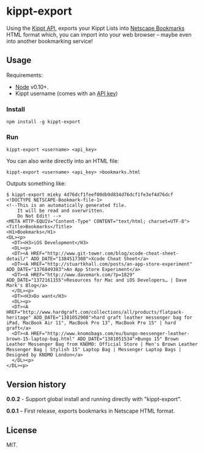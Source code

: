 # kippt-export

Using the [Kippt API](http://developers.kippt.com/), exports your Kippt Lists into [Netscape Bookmarks](https://github.com/bahamas10/node-netscape-bookmarks) HTML format which, you can import into your web browser – maybe even into another bookmarking service!

## Usage

Requirements:
- [Node](nodejs.org) v0.10+.
- Kippt username (comes with an [API key](developers.kippt.com))

### Install

`npm install -g kippt-export`

### Run

`kippt-export <username> <api_key>`

You can also write directly into an HTML file:

`kippt-export <username> <api_key> >bookmarks.html`

Outputs something like:

```
$ kippt-export mieky 4d76dcf1feef00db9d834d76dcf1fe3ef4d76dcf
<!DOCTYPE NETSCAPE-Bookmark-file-1>
<!--This is an automatically generated file.
    It will be read and overwritten.
    Do Not Edit! -->
<META HTTP-EQUIV="Content-Type" CONTENT="text/html; charset=UTF-8">
<Title>Bookmarks</Title>
<H1>Bookmarks</H1>
<DL><p>
  <DT><H3>iOS Development</H3>
  <DL><p>
  <DT><A HREF="http://www.git-tower.com/blog/xcode-cheat-sheet-detail/" ADD_DATE="1384517308">Xcode Cheat Sheet</a>
  <DT><A HREF="http://stuartkhall.com/posts/an-app-store-experiment" ADD_DATE="1376849383">An App Store Experiment</a>
  <DT><A HREF="http://www.davemark.com/?p=1829" ADD_DATE="1372161155">Resources for Mac and iOS Developers… | Dave Mark's Blog</a>
  </DL><p>
  <DT><H3>Do want</H3>
  <DL><p>
  <DT><A HREF="http://www.hardgraft.com/collections/all/products/flatpack-heritage" ADD_DATE="1381052908">hard graft leather messenger bag for iPad, MacBook Air 11", MacBook Pro 13", MacBook Pro 15" | hard graft</a>
  <DT><A HREF="http://www.knomobags.com/eu/bungo-messenger-leather-brown-15-laptop-bag.html" ADD_DATE="1381051534">Bungo 15" Brown Leather Messenger Bag from KNOMO: Official Store | Men's Brown Leather Messenger Bag | Stylish 15" Laptop Bag | Messenger Laptop Bags | Designed by KNOMO London</a>
  </DL><p>
</DL><p>

```

## Version history

**0.0.2** - Support global install and running directly with "kippt-export".

**0.0.1** – First release, exports bookmarks in Netscape HTML format.

## License

MIT.
